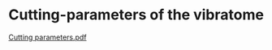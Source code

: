 # Cutting-parameters of the vibratome
[Cutting parameters.pdf](https://github.com/HEY-SAI/Cutting-parameters/files/9595073/Cutting.parameters.pdf)
